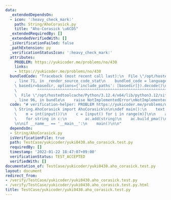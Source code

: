 ```yaml
---
data:
  _extendedDependsOn:
  - icon: ':heavy_check_mark:'
    path: String/AhoCorasick.py
    title: "Aho-Corasick \u6CD5"
  _extendedRequiredBy: []
  _extendedVerifiedWith: []
  _isVerificationFailed: false
  _pathExtension: py
  _verificationStatusIcon: ':heavy_check_mark:'
  attributes:
    PROBLEM: https://yukicoder.me/problems/no/430
    links:
    - https://yukicoder.me/problems/no/430
  bundledCode: "Traceback (most recent call last):\n  File \"/opt/hostedtoolcache/Python/3.12.4/x64/lib/python3.12/site-packages/onlinejudge_verify/documentation/build.py\"\
    , line 71, in _render_source_code_stat\n    bundled_code = language.bundle(stat.path,\
    \ basedir=basedir, options={'include_paths': [basedir]}).decode()\n          \
    \         ^^^^^^^^^^^^^^^^^^^^^^^^^^^^^^^^^^^^^^^^^^^^^^^^^^^^^^^^^^^^^^^^^^^^^^^^^^^^^^^^^\n\
    \  File \"/opt/hostedtoolcache/Python/3.12.4/x64/lib/python3.12/site-packages/onlinejudge_verify/languages/python.py\"\
    , line 96, in bundle\n    raise NotImplementedError\nNotImplementedError\n"
  code: "# verification-helper: PROBLEM https://yukicoder.me/problems/no/430\nfrom\
    \ String.AhoCorasick import AhoCorasick\n\n\ndef main():\n    text = input()\n\
    \    m = int(input())\n    c = [input() for i in range(m)]\n\n    ac = AhoCorasick()\n\
    \    for string in c:\n        ac.add(string)\n    ac.build_pma()\n    print(ac.match_count(text))\n\
    \n\nif __name__ == '__main__':\n    main()\n\n"
  dependsOn:
  - String/AhoCorasick.py
  isVerificationFile: true
  path: TestCase/yukicoder/yuki0430.aho_corasick.test.py
  requiredBy: []
  timestamp: '2022-01-22 18:47:07+09:00'
  verificationStatus: TEST_ACCEPTED
  verifiedWith: []
documentation_of: TestCase/yukicoder/yuki0430.aho_corasick.test.py
layout: document
redirect_from:
- /verify/TestCase/yukicoder/yuki0430.aho_corasick.test.py
- /verify/TestCase/yukicoder/yuki0430.aho_corasick.test.py.html
title: TestCase/yukicoder/yuki0430.aho_corasick.test.py
---
```

